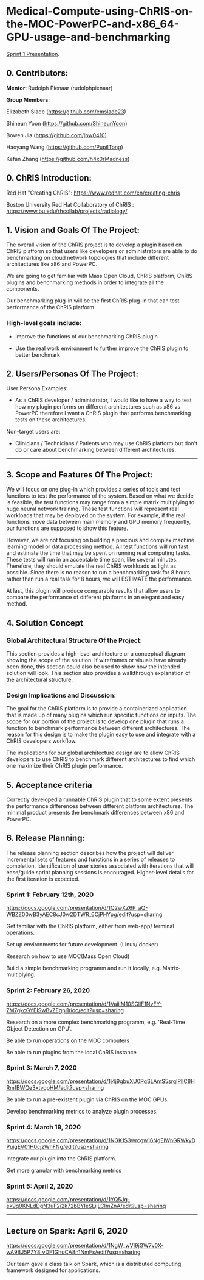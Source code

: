# Medical-Compute-using-ChRIS-on-the-MOC-PowerPC-and-x86_64-GPU-usage-and-benchmarking

 [Sprint 1 Presentation](https://docs.google.com/presentation/d/1Q2wXZ6P_aQ-WBZZ00wB3yAEC8cJ0w2DTWR_6CjPHYpg/edit?usp=sharing).
## 0.   Contributors:

**Mentor**: Rudolph Pienaar (rudolphpienaar)

**Group Members**:

Elizabeth Slade (https://github.com/emslade23)

Shineun Yoon (https://github.com/ShineunYoon)

Bowen Jia (https://github.com/jbw0410)

Haoyang Wang (https://github.com/PupilTong)

Kefan Zhang (https://github.com/h4x0rMadness)

## 0.   ChRIS Introduction:

Red Hat "Creating ChRIS": https://www.redhat.com/en/creating-chris

Boston University Red Hat Collaboratory of ChRIS : https://www.bu.edu/rhcollab/projects/radiology/

## 1.   Vision and Goals Of The Project:

The overall vision of the ChRIS project is to develop a plugin based on ChRIS platform so that users like developers or administrators are able to do benchmarking on cloud network topologies that include different architectures like x86 and PowerPC.

We are going to get familiar with Mass Open Cloud, ChRIS platform, ChRIS plugins and benchmarking methods in order to integrate all the components.

Our benchmarking plug-in will be the first ChRIS plug-in that can test performance of the ChRIS platform.


### High-level goals include:

- Improve the functions of our benchmarking ChRIS plugin 

- Use the real work environment to further improve the ChRIS plugin to better benchmark


## 2. Users/Personas Of The Project:

User Persona Examples:

- As a ChRIS developer / administrator, I would like to have a way to test how my plugin performs on different architectures such as x86 vs PowerPC therefore I want a ChRIS plugin that performs benchmarking tests on these architectures.

Non-target users are:

- Clinicians / Technicians / Patients who may use ChRIS platform but don't do or care about benchmarking between different architectures.



** **

## 3.   Scope and Features Of The Project:


We will focus on one plug-in which provides a series of tools and test functions to test the performance of the system. Based on what we decide is feasible, the test functions may range from a simple matrix multiplying to huge neural network training. These test functions will represent real workloads that may be deployed on the system. For example, if the real functions move data between main memory and GPU memory frequently, our functions are supposed to show this feature.


However, we are not focusing on building a precious and complex machine learning model or data processing method. All test functions will run fast and estimate the time that may be spent on running real computing tasks. These tests will run in an acceptable time span, like several minutes. Therefore, they should emulate the real ChRIS workloads as light as possible. Since there is no reason to run a benchmarking task for 8 hours rather than run a real task for 8 hours, we will ESTIMATE the performance.

At last, this plugin will produce comparable results that allow users to compare the performance of different platforms in an elegant and easy method.

## 4. Solution Concept

### Global Architectural Structure Of the Project:

This section provides a high-level architecture or a conceptual diagram showing the scope of the solution. If wireframes or visuals have already been done, this section could also be used to show how the intended solution will look. This section also provides a walkthrough explanation of the architectural structure.

### Design Implications and Discussion:

The goal for the ChRIS platform is to provide a containerized application that is made up of many plugins which run specific functions on inputs. The scope for our portion of the project is to develop one plugin that runs a function to benchmark performance between different architectures. The reason for this design is to make the plugin easy to use and integrate with a ChRIS developers workflow. 

The implications for our global architecture design are to allow ChRIS developers to use ChRIS to benchmark different architectures to find which one maximize their ChRIS plugin performance.

## 5. Acceptance criteria

Correctly developed a runnable ChRIS plugin that to some extent presents the performance differences between different platform architectures.
The minimal product presents the benchmark differences between x86 and PowerPC.


## 6.  Release Planning:

The release planning section describes how the project will deliver incremental sets of features and functions in a series of releases to completion. Identification of user stories associated with iterations that will ease/guide sprint planning sessions is encouraged. Higher-level details for the first iteration is expected.


### Sprint 1: February 12th, 2020
https://docs.google.com/presentation/d/1Q2wXZ6P_aQ-WBZZ00wB3yAEC8cJ0w2DTWR_6CjPHYpg/edit?usp=sharing

Get familiar with the ChRIS platform, either from web-app/ terminal operations.  
	
Set up environments for future development. (Linux/ docker)  

Research on how to use MOC(Mass Open Cloud)

Build a simple benchmarking programm and run it locally, e.g. Matrix-multiplying. 


### Sprint 2: February 26, 2020
https://docs.google.com/presentation/d/1VaiilM10SGllF1NvFY-7M7gkcGYEISwBvZEgpl1rioc/edit?usp=sharing

Research on a more complex benchmarking programm, e.g. 'Real-Time Object Detection on GPU'. 

Be able to run operations on the MOC computers

Be able to run plugins from the local ChRIS instance

### Sprint 3: March 7, 2020
https://docs.google.com/presentation/d/1j4j9gbuXU0PqSLAmS5srqlPlIC8HRmfBWQe3xtvopHM/edit?usp=sharing

Be able to run a pre-existent plugin via ChRIS on the MOC GPUs.

Develop benchmarking metrics to analyze plugin processes. 


### Sprint 4: March 19, 2020
https://docs.google.com/presentation/d/1NGK1S3wrcgw16NgElWnGRWkyDPuigEV01H0cjzWhFNg/edit?usp=sharing

Integrate our plugin into the ChRIS platform.

Get more granular with benchmarking metrics


### Sprint 5: April 2, 2020
https://docs.google.com/presentation/d/1YQ5Jg-ek9q0KNLdDgN3uF2i2k72bBYIeSLijLClmZnA/edit?usp=sharing



** **

## Lecture on Spark: April 6, 2020
https://docs.google.com/presentation/d/1NgW_wVI9jGW7v0X-wA9BJ5P7Y8_vDF1GhuCA8n1NmFs/edit?usp=sharing

Our team gave a class talk on Spark, which is a distributed computing framework designed for applications.

